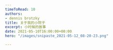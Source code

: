 ```yaml
---
timeToRead: 10
authors:
- dennis brotzky
title: 关于我的小院子
excerpt: 小时候的故事
date: 2021-05-10T16:00:00+00:00
hero: "/images/snipaste_2021-05-12_08-20-23.png"

---
```

